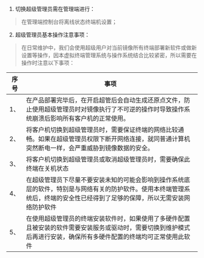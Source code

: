 1.   切换超级管理员需在管理端进行：

> 在管理端控制台将离线状态终端机设置；

2. 超级管理员基本操作注意事项：
<blockquote class="info">
在日常维护中，我们会使用超级用户对当前镜像所有终端部署新软件或做新设置等操作，因本虚拟终端管理系统与操作系统结合比较紧密，所以需要在操作时注意以下事项：
</blockquote>  


 |序号|事项|
|---|---|
|1、 |在产品部署完毕后，在开启超管后会自动生成还原点文件，防止使用超级管理员时对镜像执行了不可逆的操作时导致操作系统崩溃后影响所有客户机的正常使用。 |
|2、 | 将客户机切换到超级管理员时，需要保证终端的网络比较通畅。如果在超级管理员权限下断开网络连接，就同普通计算机突然断电一样，会严重威胁到镜像数据的安全。|
|3、 | 将客户机切换到超级管理员或取消超级管理员时，需要确保此终端在关机状态|
|4、 | 在超级管理员下尽量不要安装未知的可能会影响到操作系统底层的软件，特别是与网络有关的防护软件。使用本终端管理系统后，终端的安全性已经得到了足够的保障，所以无需安装网络防护软件| 
|5、 |在使用超级管理员的终端安装软件时，如果使用了多硬件配置且被安装的软件需要安装服务或驱动时，需要切换到维护模式后再进行安装，确保所有多硬件配置的终端均可正常使用此软件 | 